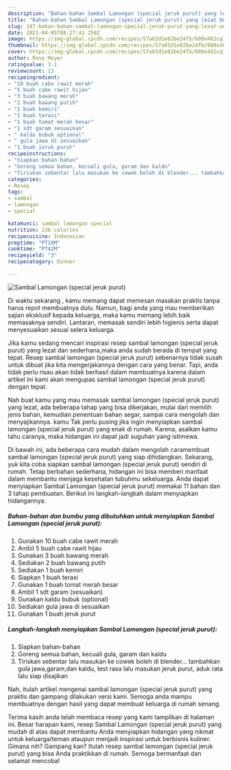 ```yaml
---
description: "Bahan-bahan Sambal Lamongan (special jeruk purut) yang lezat Untuk Jualan"
title: "Bahan-bahan Sambal Lamongan (special jeruk purut) yang lezat Untuk Jualan"
slug: 187-bahan-bahan-sambal-lamongan-special-jeruk-purut-yang-lezat-untuk-jualan
date: 2021-04-05T08:27:41.258Z
image: https://img-global.cpcdn.com/recipes/57a65d1e82be24fb/680x482cq70/sambal-lamongan-special-jeruk-purut-foto-resep-utama.jpg
thumbnail: https://img-global.cpcdn.com/recipes/57a65d1e82be24fb/680x482cq70/sambal-lamongan-special-jeruk-purut-foto-resep-utama.jpg
cover: https://img-global.cpcdn.com/recipes/57a65d1e82be24fb/680x482cq70/sambal-lamongan-special-jeruk-purut-foto-resep-utama.jpg
author: Rose Meyer
ratingvalue: 3.1
reviewcount: 13
recipeingredient:
- "10 buah cabe rawit merah"
- "5 buah cabe rawit hijau"
- "3 buah bawang merah"
- "2 buah bawang putih"
- "1 buah kemiri"
- "1 buah terasi"
- "1 buah tomat merah besar"
- "1 sdt garam sesuaikan"
- " kaldu bubuk optional"
- " gula jawa di sesuaikan"
- "1 buah jeruk purut"
recipeinstructions:
- "Siapkan bahan-bahan"
- "Goreng semua bahan, kecuali gula, garam dan kaldu"
- "Tiriskan sebentar lalu masukan ke cowek boleh di blender... tambahkan gula jawa,garam,dan kaldu, test rasa lalu masukan jeruk purut, aduk rata lalu siap disajikan"
categories:
- Resep
tags:
- sambal
- lamongan
- special

katakunci: sambal lamongan special 
nutrition: 236 calories
recipecuisine: Indonesian
preptime: "PT10M"
cooktime: "PT42M"
recipeyield: "3"
recipecategory: Dinner

---
```



![Sambal Lamongan (special jeruk purut)](https://img-global.cpcdn.com/recipes/57a65d1e82be24fb/680x482cq70/sambal-lamongan-special-jeruk-purut-foto-resep-utama.jpg)

Di waktu  sekarang , kamu memang dapat memesan masakan praktis tanpa harus repot membuatnya dulu. Namun, bagi anda yang mau memberikan sajian eksklusif kepada keluarga, maka kamu memang lebih baik memasaknya sendiri. Lantaran, memasak sendiri lebih higienis serta dapat menyesuaikan sesuai selera keluarga.

Jika kamu sedang mencari inspirasi resep sambal lamongan (special jeruk purut) yang lezat dan sederhana,maka anda sudah berada di tempat yang tepat. Resep sambal lamongan (special jeruk purut)  sebenarnya tidak susah untuk dibuat jika kita mengerjakannya dengan cara yang benar. Tapi, anda tidak perlu risau akan tidak berhasil dalam membuatnya 
karena dalam artikel ini kami akan mengupas sambal lamongan (special jeruk purut) dengan tepat.  



Nah buat kamu yang mau memasak sambal lamongan (special jeruk purut) yang lezat, ada beberapa tahap yang bisa dikerjakan, mulai dari memilih jenis bahan, kemudian penentuan bahan segar, sampai cara mengolah dan menyajikannya. kamu Tak perlu pusing jika ingin menyiapkan sambal lamongan (special jeruk purut) yang enak di rumah. Karena, asalkan kamu  tahu caranya, maka hidangan ini dapat jadi suguhan yang istimewa.

Di bawah ini, ada beberapa cara mudah dalam mengolah caramembuat sambal lamongan (special jeruk purut) yang siap dihidangkan. Sekarang, yuk kita coba siapkan sambal lamongan (special jeruk purut) sendiri di rumah. Tetap berbahan sederhana, hidangan ini bisa memberi manfaat dalam membantu menjaga kesehatan tubuhmu sekeluarga. Anda dapat menyiapkan Sambal Lamongan (special jeruk purut) memakai 11 bahan dan 3 tahap pembuatan. Berikut ini langkah-langkah dalam menyiapkan hidangannya.

<!--inarticleads1-->

##### Bahan-bahan dan bumbu yang dibutuhkan untuk menyiapkan Sambal Lamongan (special jeruk purut):

1. Gunakan 10 buah cabe rawit merah
1. Ambil 5 buah cabe rawit hijau
1. Gunakan 3 buah bawang merah
1. Sediakan 2 buah bawang putih
1. Sediakan 1 buah kemiri
1. Siapkan 1 buah terasi
1. Gunakan 1 buah tomat merah besar
1. Ambil 1 sdt garam (sesuaikan)
1. Gunakan  kaldu bubuk (optional)
1. Sediakan  gula jawa di sesuaikan
1. Gunakan 1 buah jeruk purut




<!--inarticleads2-->

##### Langkah-langkah menyiapkan Sambal Lamongan (special jeruk purut):

1. Siapkan bahan-bahan
1. Goreng semua bahan, kecuali gula, garam dan kaldu
1. Tiriskan sebentar lalu masukan ke cowek boleh di blender... tambahkan gula jawa,garam,dan kaldu, test rasa lalu masukan jeruk purut, aduk rata lalu siap disajikan




Nah, itulah artikel mengenai  sambal lamongan (special jeruk purut)  yang praktis dan gampang dilakukan versi kami. Semoga anda mampu membuatnya dengan hasil yang dapat membuat keluarga di rumah senang. 

Terima kasih anda telah membaca resep yang kami tampilkan di halaman ini. Besar harapan kami, resep  Sambal Lamongan (special jeruk purut) yang mudah di atas dapat membantu Anda menyiapkan hidangan yang nikmat untuk keluarga/teman ataupun menjadi inspirasi untuk berbisnis kuliner. Gimana nih? Gampang kan? Itulah resep sambal lamongan (special jeruk purut) yang bisa Anda praktikkan di rumah. Semoga bermanfaat dan selamat mencoba!

